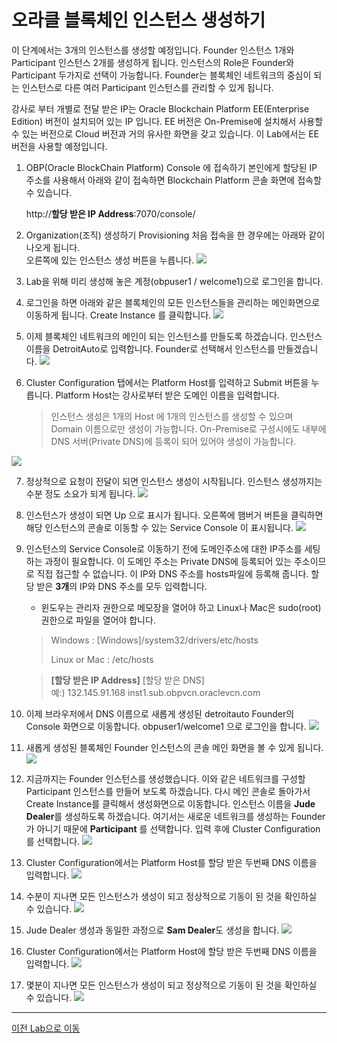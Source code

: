 # 오라클 블록체인 인스턴스 생성하기
이 단계에서는 3개의 인스턴스를 생성할 예정입니다. Founder 인스턴스 1개와 Participant 인스턴스 2개를 생성하게 됩니다. 인스턴스의 Role은 Founder와 Participant 두가지로 선택이 가능합니다. Founder는 블록체인 네트워크의 중심이 되는 인스턴스로 다른 여러 Participant 인스턴스를 관리할 수 있게 됩니다.

강사로 부터 개별로 전달 받은 IP는 Oracle Blockchain Platform EE(Enterprise Edition) 버전이 설치되어 있는 IP 입니다. EE 버전은 On-Premise에 설치해서 사용할 수 있는 버전으로 Cloud 버전과 거의 유사한 화면을 갖고 있습니다. 이 Lab에서는 EE버전을 사용할 예정입니다.

1. OBP(Oracle BlockChain Platform) Console 에 접속하기
   본인에게 할당된 IP 주소를 사용해서 아래와 같이 접속하면 Blockchain Platform 콘솔 화면에 접속할 수 있습니다.

   http://**할당 받은 IP Address**:7070/console/

2. Organization(조직) 생성하기 Provisioning
처음 접속을 한 경우에는 아래와 같이 나오게 됩니다.  
오른쪽에 있는 인스턴스 생성 버튼을 누릅니다.
![](images/obp_login.png)

3. Lab을 위해 미리 생성해 놓은 계정(obpuser1 / welcome1)으로 로그인을 합니다. 
4. 로그인을 하면 아래와 같은 블록체인의 모든 인스턴스들을 관리하는 메인화면으로 이동하게 됩니다. Create Instance 를 클릭합니다.
![](images/obp_console_main.png)

5. 이제 블록체인 네트워크의 메인이 되는 인스턴스를 만들도록 하겠습니다. 인스턴스 이름을 DetroitAuto로 입력합니다. Founder로 선택해서 인스턴스를 만들겠습니다.
![](images/obp_create_instance1.png)

6. Cluster Configuration 탭에서는 Platform Host를 입력하고 Submit 버튼을 누릅니다. Platform Host는 강사로부터 받은 도메인 이름을 입력합니다. 
   > 인스턴스 생성은 1개의 Host 에 1개의 인스턴스를 생성할 수 있으며 Domain 이름으로만 생성이 가능합니다. On-Premise로 구성시에도 내부에 DNS 서버(Private DNS)에 등록이 되어 있어야 생성이 가능합니다.

![](images/obp_create_instance2.png)

7. 정상적으로 요청이 전달이 되면 인스턴스 생성이 시작됩니다. 인스턴스 생성까지는 수분 정도 소요가 되게 됩니다.
![](images/obp_create_instance3.png)

8. 인스턴스가 생성이 되면 Up 으로 표시가 됩니다. 오른쪽에 햄버거 버튼을 클릭하면 해당 인스턴스의 콘솔로 이동할 수 있는 Service Console 이 표시됩니다.
![](images/obp_create_instance4.png)

9. 인스턴스의 Service Console로 이동하기 전에 도메인주소에 대한 IP주소를 세팅하는 과정이 필요합니다. 이 도메인 주소는 Private DNS에 등록되어 있는 주소이므로 직접 접근할 수 없습니다. 이 IP와 DNS 주소를 hosts파일에 등록해 줍니다. 할당 받은 **3개**의 IP와 DNS 주소를 모두 입력합니다.
   * 윈도우는 관리자 권한으로 메모장을 열어야 하고 Linux나 Mac은 sudo(root) 권한으로 파일을 열어야 합니다.

    > Windows : [Windows]/system32/drivers/etc/hosts
    > 
    > Linux or Mac : /etc/hosts

    > **[할당 받은 IP Address]** [할당 받은 DNS]<br>
    > 예:) 132.145.91.168 inst1.sub.obpvcn.oraclevcn.com
   
10. 이제 브라우저에서 DNS 이름으로 새롭게 생성된 detroitauto Founder의 Console 화면으로 이동합니다. obpuser1/welcome1 으로 로그인을 합니다.
![](images/obp_instance_console.png)

11. 새롭게 생성된 블록체인 Founder 인스턴스의 콘솔 메인 화면을 볼 수 있게 됩니다.
![](images/obp_instance_console2.png)

12. 지금까지는 Founder 인스턴스를 생성했습니다. 이와 같은 네트워크를 구성할 Participant 인스턴스를 만들어 보도록 하겠습니다. 다시 메인 콘솔로 돌아가서 Create Instance를 클릭해서 생성화면으로 이동합니다. 인스턴스 이름을 **Jude Dealer**를 생성하도록 하겠습니다. 여기서는 새로운 네트워크를 생성하는 Founder가 아니기 때문에 **Participant** 를 선택합니다. 입력 후에 Cluster Configuration 를 선택합니다.
![](images/obp_create_participant1.png)

13. Cluster Configuration에서는 Platform Host를 할당 받은 두번째 DNS 이름을 입력합니다.
![](images/obp_create_participant2.png)

14. 수분이 지나면 모든 인스턴스가 생성이 되고 정상적으로 기동이 된 것을 확인하실 수 있습니다.
![](images/obp_create_instance_done.png)

15. Jude Dealer 생성과 동일한 과정으로 **Sam Dealer**도 생성을 합니다.
![](images/obp_create_participant2_1.png)

16. Cluster Configuration에서는 Platform Host에 할당 받은 두번째 DNS 이름을 입력합니다.
![](images/obp_create_participant2_2.png)

17. 몇분이 지나면 모든 인스턴스가 생성이 되고 정상적으로 기동이 된 것을 확인하실 수 있습니다.
![](images/obp_create_participant2_3.png)

---
[이전 Lab으로 이동](README.md)
